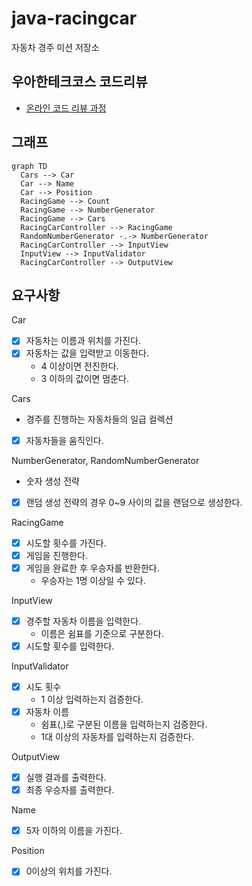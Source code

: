 # java-racingcar

자동차 경주 미션 저장소

## 우아한테크코스 코드리뷰

- [온라인 코드 리뷰 과정](https://github.com/woowacourse/woowacourse-docs/blob/master/maincourse/README.md)

## 그래프

```mermaid
graph TD
  Cars --> Car
  Car --> Name
  Car --> Position
  RacingGame --> Count
  RacingGame --> NumberGenerator
  RacingGame --> Cars
  RacingCarController --> RacingGame
  RandomNumberGenerator -.-> NumberGenerator
  RacingCarController --> InputView
  InputView --> InputValidator
  RacingCarController --> OutputView
```

## 요구사항

Car

- [x] 자동차는 이름과 위치를 가진다.
- [x] 자동차는 값을 입력받고 이동한다.
  - 4 이상이면 전진한다.
  - 3 이하의 값이면 멈춘다.

Cars

- 경주를 진행하는 자동차들의 일급 컬렉션
- [x] 자동차들을 움직인다.

NumberGenerator, RandomNumberGenerator

- 숫자 생성 전략
- [x] 랜덤 생성 전략의 경우 0~9 사이의 값을 랜덤으로 생성한다.

RacingGame

- [x] 시도할 횟수를 가진다.
- [x] 게임을 진행한다.
- [x] 게임을 완료한 후 우승자를 반환한다.
  - 우승자는 1명 이상일 수 있다.

InputView

- [x] 경주할 자동차 이름을 입력한다.
  - 이름은 쉼표를 기준으로 구분한다.
- [x] 시도할 횟수를 입력한다.

InputValidator

- [x] 시도 횟수
  - 1 이상 입력하는지 검증한다.
- [x] 자동차 이름
  - 쉼표(,)로 구분된 이름을 입력하는지 검증한다.
  - 1대 이상의 자동차를 입력하는지 검증한다.

OutputView

- [x] 실행 결과를 출력한다.
- [x] 최종 우승자를 출력한다.

Name

- [x] 5자 이하의 이름을 가진다.

Position

- [x] 0이상의 위치를 가진다.
